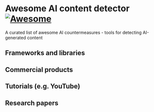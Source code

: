 # Awesome AI content detector [![Awesome](https://cdn.rawgit.com/sindresorhus/awesome/d7305f38d29fed78fa85652e3a63e154dd8e8829/media/badge.svg)](https://github.com/sindresorhus/awesome)

A curated list of awesome AI countermeasures - tools for detecting AI-generated content

## Frameworks and libraries

## Commercial products

## Tutorials (e.g. YouTube)

## Research papers
